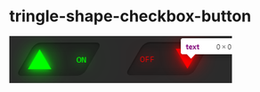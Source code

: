 # tringle-shape-checkbox-button

![Picture for project](https://github.com/IvanBuzduha/tringle-shape-checkbox-button/blob/main/img/1.png)![Picture for project](https://github.com/IvanBuzduha/tringle-shape-checkbox-button/blob/main/img/2.png)